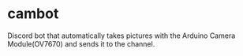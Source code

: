 # cambot
Discord bot that automatically takes pictures with the Arduino Camera Module(OV7670) and sends it to the channel.
